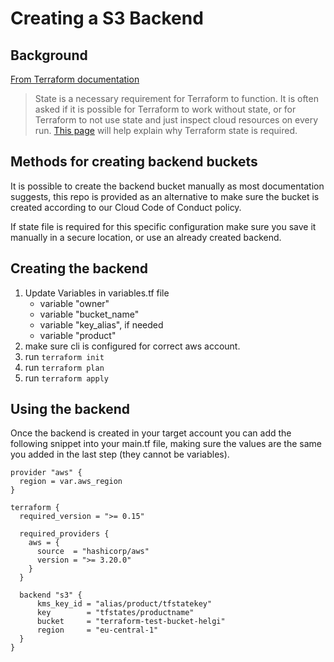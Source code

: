 # Creating a S3 Backend

## Background
[From Terraform documentation](https://www.terraform.io/docs/language/state/purpose.html)
> State is a necessary requirement for Terraform to function. It is often asked if it is possible for Terraform to work without state, or for Terraform to not use state and just inspect cloud resources on every run. [This page](https://www.terraform.io/docs/language/state/purpose.html) will help explain why Terraform state is required.

## Methods for creating backend buckets
It is possible to create the backend bucket manually as most documentation suggests, this repo is provided as an alternative to make sure the bucket is created according to our Cloud Code of Conduct policy.

If state file is required for this specific configuration make sure you save it manually in a secure location, or use an already created backend.

## Creating the backend
1. Update Variables in variables.tf file
   - variable "owner"
   - variable "bucket_name"
   - variable "key_alias", if needed
   - variable "product"
2.  make sure cli is configured for correct aws account.
3.  run `terraform init`
4.  run `terraform plan`
5.  run `terraform apply`

## Using the backend
Once the backend is created in your target account you can add the following snippet into your main.tf file, making sure the values are the same you added in the last step (they cannot be variables).

```hcl
provider "aws" {
  region = var.aws_region
}

terraform {
  required_version = ">= 0.15"

  required_providers {
    aws = {
      source  = "hashicorp/aws"
      version = ">= 3.20.0"
    }
  }

  backend "s3" {
      kms_key_id = "alias/product/tfstatekey"  
      key        = "tfstates/productname"
      bucket     = "terraform-test-bucket-helgi"
      region     = "eu-central-1"
  }
}
```